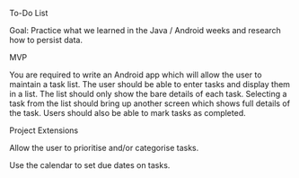 To-Do List

Goal: Practice what we learned in the Java / Android weeks and research how to persist data.

MVP

You are required to write an Android app which will allow the user to maintain a task list. The user should be able to enter tasks and display them in a list. The list should only show the bare details of each task. Selecting a task from the list should bring up another screen which shows full details of the task. Users should also be able to mark tasks as completed.


Project Extensions

Allow the user to prioritise and/or categorise tasks.

Use the calendar to set due dates on tasks.
